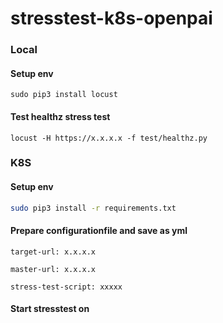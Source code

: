 # stresstest-k8s-openpai

### Local 

#### Setup env

```
sudo pip3 install locust
```

#### Test healthz stress test

```
locust -H https://x.x.x.x -f test/healthz.py
```

### K8S

#### Setup env

```bash
sudo pip3 install -r requirements.txt
```

#### Prepare configurationfile and save as yml

```
target-url: x.x.x.x

master-url: x.x.x.x

stress-test-script: xxxxx
```

#### Start stresstest on 

```angular2

```

